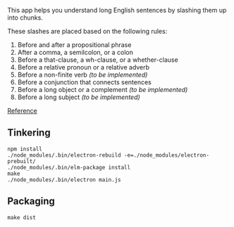This app helps you understand long English sentences by slashing them up into chunks.


These slashes are placed based on the following rules:

1. Before and after a propositional phrase
2. After a comma, a semilcolon, or a colon
3. Before a that-clause, a wh-clause, or a whether-clause
4. Before a relative pronoun or a relative adverb
5. Before a non-finite verb _(to be implemented)_
6. Before a conjunction that connects sentences
7. Before a long object or a complement _(to be implemented)_
8. Before a long subject _(to be implemented)_

[Reference](http://knowledge-plus.com/english/802/)

## Tinkering

```
npm install
./node_modules/.bin/electron-rebuild -e=./node_modules/electron-prebuilt/
./node_modules/.bin/elm-package install
make
./node_modules/.bin/electron main.js
```

## Packaging

```
make dist
```
